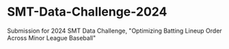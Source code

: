 # SMT-Data-Challenge-2024
Submission for 2024 SMT Data Challenge, "Optimizing Batting Lineup Order Across Minor League Baseball"
